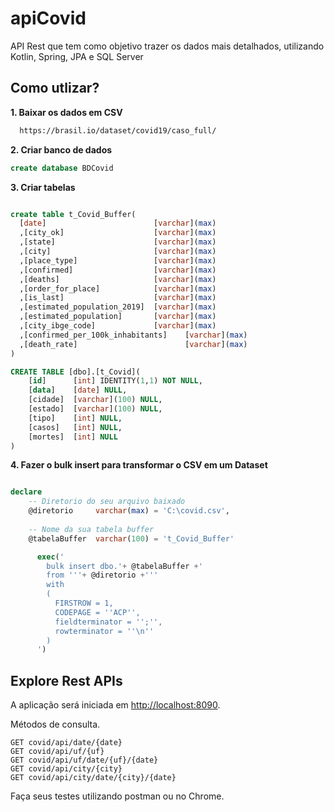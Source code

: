 # apiCovid
API Rest que tem como objetivo trazer os dados mais detalhados, utilizando Kotlin, Spring, JPA e SQL Server

## Como utlizar?

**1. Baixar os dados em CSV**
``` Bash
  https://brasil.io/dataset/covid19/caso_full/
```

**2. Criar banco de dados**

```SQL Server
create database BDCovid
```

**3. Criar tabelas**


```SQL Server

create table t_Covid_Buffer(
  [date]                        [varchar](max)
  ,[city_ok]                    [varchar](max)
  ,[state]                      [varchar](max)
  ,[city]                       [varchar](max)
  ,[place_type]                 [varchar](max)
  ,[confirmed]                  [varchar](max)
  ,[deaths]                     [varchar](max)
  ,[order_for_place]            [varchar](max)
  ,[is_last]                    [varchar](max)
  ,[estimated_population_2019]  [varchar](max)
  ,[estimated_population]       [varchar](max)
  ,[city_ibge_code]             [varchar](max)
  ,[confirmed_per_100k_inhabitants]    [varchar](max)
  ,[death_rate]                        [varchar](max)
)
```


```SQL Server
CREATE TABLE [dbo].[t_Covid](
	[id]      [int] IDENTITY(1,1) NOT NULL,
	[data]    [date] NULL,
	[cidade]  [varchar](100) NULL,
	[estado]  [varchar](100) NULL,
	[tipo]    [int] NULL,
	[casos]   [int] NULL,
	[mortes]  [int] NULL
) 
```


**4. Fazer o bulk insert para transformar o CSV em um Dataset**


```SQL Server

declare
    -- Diretorio do seu arquivo baixado
    @diretorio     varchar(max) = 'C:\covid.csv',
    
    -- Nome da sua tabela buffer
    @tabelaBuffer  varchar(100) = 't_Covid_Buffer' 

      exec('
        bulk insert dbo.'+ @tabelaBuffer +' 
        from '''+ @diretorio +''' 
        with
        (  
          FIRSTROW = 1,
          CODEPAGE = ''ACP'',
          fieldterminator = '';'',  
          rowterminator = ''\n''    
        )    
      ')
```

## Explore Rest APIs

A aplicação será iniciada em <http://localhost:8090>.

Métodos de consulta.

    GET covid/api/date/{date}
    GET covid/api/uf/{uf}
    GET covid/api/uf/date/{uf}/{date}
    GET covid/api/city/{city}
    GET covid/api/city/date/{city}/{date}
  
Faça seus testes utilizando postman ou no Chrome.
